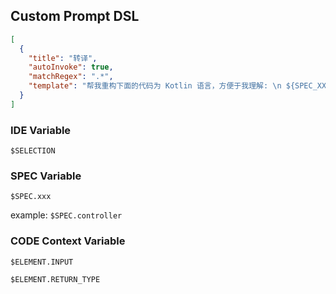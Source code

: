 ## Custom Prompt DSL

```json
[
  {
    "title": "转译",
    "autoInvoke": true,
    "matchRegex": ".*",
    "template": "帮我重构下面的代码为 Kotlin 语言，方便于我理解: \n ${SPEC_XXX} ${SELECTION}"
  }
]
```

### IDE Variable

```
$SELECTION 
```

### SPEC Variable

```
$SPEC.xxx 
```

example: `$SPEC.controller`

### CODE Context Variable

`$ELEMENT.INPUT`

`$ELEMENT.RETURN_TYPE`
